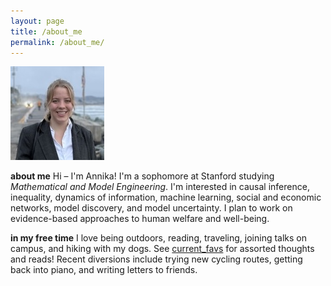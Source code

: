 ```yaml
---
layout: page
title: /about_me
permalink: /about_me/
---
```

![Annika Younge](/assets/images/profile_150x150.jpg)

**about me**
Hi – I'm Annika! I'm a sophomore at Stanford studying *Mathematical and Model Engineering*. I'm interested in causal inference, inequality, dynamics of information, machine learning, social and economic networks, model discovery, and model uncertainty. I plan to work on evidence-based approaches to human welfare and well-being.

**in my free time**
I love being outdoors, reading, traveling, joining talks on campus, and hiking with my dogs. See [current_favs](current_favs.md) for assorted thoughts and reads! Recent diversions include trying new cycling routes, getting back into piano, and writing letters to friends.
